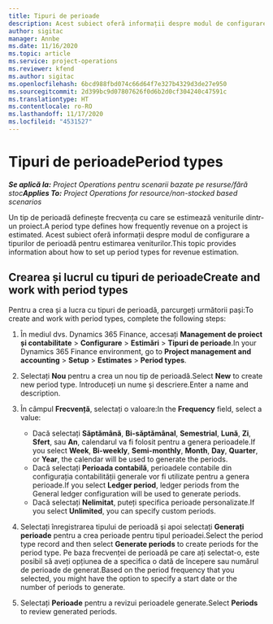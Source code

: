 ```yaml
---
title: Tipuri de perioade
description: Acest subiect oferă informații despre modul de configurare a tipurilor de perioadă pentru estimarea veniturilor.
author: sigitac
manager: Annbe
ms.date: 11/16/2020
ms.topic: article
ms.service: project-operations
ms.reviewer: kfend
ms.author: sigitac
ms.openlocfilehash: 6bcd988fbd074c66d64f7e327b4329d3de27e950
ms.sourcegitcommit: 2d399bc9d07807626f0d6b2d0cf304240c47591c
ms.translationtype: HT
ms.contentlocale: ro-RO
ms.lasthandoff: 11/17/2020
ms.locfileid: "4531527"
---
```

# <a name="period-types"></a><span data-ttu-id="98d42-103">Tipuri de perioade</span><span class="sxs-lookup"><span data-stu-id="98d42-103">Period types</span></span>

<span data-ttu-id="98d42-104">_**Se aplică la:** Project Operations pentru scenarii bazate pe resurse/fără stoc_</span><span class="sxs-lookup"><span data-stu-id="98d42-104">_**Applies To:** Project Operations for resource/non-stocked based scenarios_</span></span>

<span data-ttu-id="98d42-105">Un tip de perioadă definește frecvența cu care se estimează veniturile dintr-un proiect.</span><span class="sxs-lookup"><span data-stu-id="98d42-105">A period type defines how frequently revenue on a project is estimated.</span></span> <span data-ttu-id="98d42-106">Acest subiect oferă informații despre modul de configurare a tipurilor de perioadă pentru estimarea veniturilor.</span><span class="sxs-lookup"><span data-stu-id="98d42-106">This topic provides information about how to set up period types for revenue estimation.</span></span> 

## <a name="create-and-work-with-period-types"></a><span data-ttu-id="98d42-107">Crearea și lucrul cu tipuri de perioade</span><span class="sxs-lookup"><span data-stu-id="98d42-107">Create and work with period types</span></span>
<span data-ttu-id="98d42-108">Pentru a crea și a lucra cu tipuri de perioadă, parcurgeți următorii pași:</span><span class="sxs-lookup"><span data-stu-id="98d42-108">To create and work with period types, complete the following steps:</span></span>

1. <span data-ttu-id="98d42-109">În mediul dvs. Dynamics 365 Finance, accesați **Management de proiect și contabilitate** > **Configurare** > **Estimări** > **Tipuri de perioade**.</span><span class="sxs-lookup"><span data-stu-id="98d42-109">In your Dynamics 365 Finance environment, go to **Project management and accounting** > **Setup** > **Estimates** > **Period types**.</span></span>
2. <span data-ttu-id="98d42-110">Selectați **Nou** pentru a crea un nou tip de perioadă.</span><span class="sxs-lookup"><span data-stu-id="98d42-110">Select **New** to create new period type.</span></span> <span data-ttu-id="98d42-111">Introduceți un nume și descriere.</span><span class="sxs-lookup"><span data-stu-id="98d42-111">Enter a name and description.</span></span>
3. <span data-ttu-id="98d42-112">În câmpul **Frecvență**, selectați o valoare:</span><span class="sxs-lookup"><span data-stu-id="98d42-112">In the **Frequency** field, select a value:</span></span>

    - <span data-ttu-id="98d42-113">Dacă selectați **Săptămână**, **Bi-săptămânal**, **Semestrial**, **Lună**, **Zi**, **Sfert**, sau **An**, calendarul va fi folosit pentru a genera perioadele.</span><span class="sxs-lookup"><span data-stu-id="98d42-113">If you select **Week**, **Bi-weekly**, **Semi-monthly**, **Month**, **Day**, **Quarter**, or **Year**, the calendar will be used to generate the periods.</span></span> 
    - <span data-ttu-id="98d42-114">Dacă selectați **Perioada contabilă**, perioadele contabile din configurația contabilității generale vor fi utilizate pentru a genera perioade.</span><span class="sxs-lookup"><span data-stu-id="98d42-114">If you select **Ledger period**, ledger periods from the General ledger configuration will be used to generate periods.</span></span>
    - <span data-ttu-id="98d42-115">Dacă selectați **Nelimitat**, puteți specifica perioade personalizate.</span><span class="sxs-lookup"><span data-stu-id="98d42-115">If you select **Unlimited**, you can specify custom periods.</span></span>
4. <span data-ttu-id="98d42-116">Selectați înregistrarea tipului de perioadă și apoi selectați **Generați perioade** pentru a crea perioade pentru tipul perioadei.</span><span class="sxs-lookup"><span data-stu-id="98d42-116">Select the period type record and then select **Generate periods** to create periods for the period type.</span></span> <span data-ttu-id="98d42-117">Pe baza frecvenței de perioadă pe care ați selectat-o, este posibil să aveți opțiunea de a specifica o dată de începere sau numărul de perioade de generat.</span><span class="sxs-lookup"><span data-stu-id="98d42-117">Based on the period frequency that you selected, you might have the option to specify a start date or the number of periods to generate.</span></span>
5. <span data-ttu-id="98d42-118">Selectați **Perioade** pentru a revizui perioadele generate.</span><span class="sxs-lookup"><span data-stu-id="98d42-118">Select **Periods** to review generated periods.</span></span>

